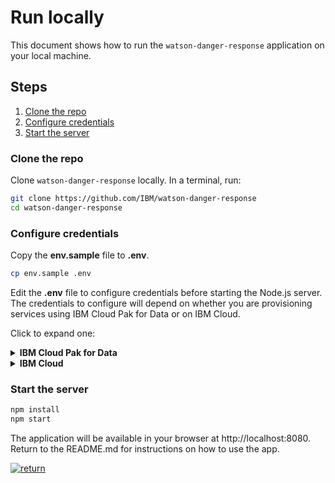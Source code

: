 # Run locally

This document shows how to run the `watson-danger-response` application on your local machine.

## Steps

1. [Clone the repo](#clone-the-repo)
1. [Configure credentials](#configure-credentials)
1. [Start the server](#start-the-server)

### Clone the repo

Clone `watson-danger-response` locally. In a terminal, run:

```bash
git clone https://github.com/IBM/watson-danger-response
cd watson-danger-response
```

### Configure credentials

Copy the **env.sample** file to **.env**.

```bash
cp env.sample .env
```

Edit the **.env** file to configure credentials before starting the Node.js server.
The credentials to configure will depend on whether you are provisioning services using IBM Cloud Pak for Data or on IBM Cloud.
 
Click to expand one:

<details><summary><b>IBM Cloud Pak for Data</b></summary>
<p>

For each service (<b>SPEECH_TO_TEXT, LANGUAGE_TRANSLATOR, and TEXT_TO_SPEECH</b>) the following settings are needed with the service name as a prefix:

* Set <b>_AUTH_TYPE</b> to <b>cp4d</b>
* Provide the <b>_URL</b>, <b>_USERNAME</b> and <b>_PASSWORD</b> collected in the previous step.
* For the <b>_AUTH_URL</b> use the base fragment of your URL including the host and port. <i>I.e. https://{cpd_cluster_host}{:port}</i>.
* If your CPD installation is using a self-signed certificate, you need to disable SSL verification with both <b>_AUTH_DISABLE_SSL</b> and <b>_DISABLE_SSL</b>. Disable SSL only if absolutely necessary, and take steps to enable SSL as soon as possible.
* Make sure the examples for IBM Cloud and bearer token auth are commented out (or removed).

```bash
#----------------------------------------------------------
# IBM Cloud Pak for Data (username and password)
#
# If your services are running on IBM Cloud Pak for Data,
# uncomment and configure these.
# Remove or comment out the IBM Cloud section.
#----------------------------------------------------------

SPEECH_TO_TEXT_AUTH_TYPE=cp4d
SPEECH_TO_TEXT_URL=https://{cpd_cluster_host}{:port}/speech-to-text/{release}/instances/{instance_id}/api
SPEECH_TO_TEXT_AUTH_URL=https://{cpd_cluster_host}{:port}
SPEECH_TO_TEXT_USERNAME=<add_speech-to-text_username>
SPEECH_TO_TEXT_PASSWORD=<add_speech-to-text_password>
# If you use a self-signed certificate, you need to disable SSL verification.
# This is not secure and not recommended.
SPEECH_TO_TEXT_DISABLE_SSL=true
SPEECH_TO_TEXT_AUTH_DISABLE_SSL=true

LANGUAGE_TRANSLATOR_AUTH_TYPE=cp4d
LANGUAGE_TRANSLATOR_URL=https://{cpd_cluster_host}{:port}/language-translator/{release}/instances/{instance_id}/api
LANGUAGE_TRANSLATOR_AUTH_URL=https://{cpd_cluster_host}{:port}
LANGUAGE_TRANSLATOR_USERNAME=<add_language-translator_username>
LANGUAGE_TRANSLATOR_PASSWORD=<add_language-translator_password>
# If you use a self-signed certificate, you need to disable SSL verification.
# This is not secure and not recommended.
LANGUAGE_TRANSLATOR_DISABLE_SSL=true
LANGUAGE_TRANSLATOR_AUTH_DISABLE_SSL=true

TEXT_TO_SPEECH_AUTH_TYPE=cp4d
TEXT_TO_SPEECH_URL=https://{cpd_cluster_host}{:port}/text-to-speech/{release}/instances/{instance_id}/api
TEXT_TO_SPEECH_AUTH_URL=https://{cpd_cluster_host}{:port}
TEXT_TO_SPEECH_USERNAME=<add_text-to-speech_username>
TEXT_TO_SPEECH_PASSWORD=<add_text-to-speech_password>
# If you use a self-signed certificate, you need to disable SSL verification.
# This is not secure and not recommended.
TEXT_TO_SPEECH_DISABLE_SSL=true
TEXT_TO_SPEECH_AUTH_DISABLE_SSL=true
```

</p>
</details>

<details><summary><b>IBM Cloud</b></summary>
<p>

<b>For each service (SPEECH_TO_TEXT, LANGUAGE_TRANSLATOR, and TEXT_TO_SPEECH) the following settings are needed with the service name as a prefix:</b>

* Set <b>_AUTH_TYPE</b> to <b>iam</b>
* Provide the <b>_URL</b> and <b>_APIKEY</b> collected in the previous step.
* Make sure the examples for IBM Cloud Pak for Data and bearer token auth are commented out (or removed).
<p>

```bash
#----------------------------------------------------------
# IBM Cloud
#
# If your services are running on IBM Cloud,
# uncomment and configure these.
# Remove or comment out the IBM Cloud Pak for Data sections.
#----------------------------------------------------------

SPEECH_TO_TEXT_AUTH_TYPE=iam
SPEECH_TO_TEXT_APIKEY=<add_speech-to-text_apikey>
SPEECH_TO_TEXT_URL=<add_speech-to-text_url>

LANGUAGE_TRANSLATOR_AUTH_TYPE=iam
LANGUAGE_TRANSLATOR_APIKEY=<add_language-translator_apikey>
LANGUAGE_TRANSLATOR_URL=<add_language-translator_url>

TEXT_TO_SPEECH_AUTH_TYPE=iam
TEXT_TO_SPEECH_APIKEY=<add_text-to-speech_apikey>
TEXT_TO_SPEECH_URL=<add_text-to-speech_url>
```

</p>
</details>


### Start the server

```bash
npm install
npm start
```

The application will be available in your browser at http://localhost:8080.  Return to the README.md for instructions on how to use the app.

[![return](https://raw.githubusercontent.com/IBM/pattern-utils/master/deploy-buttons/return.png)](https://github.com/IBM/watson-speech-translator#use-the-web-app)
